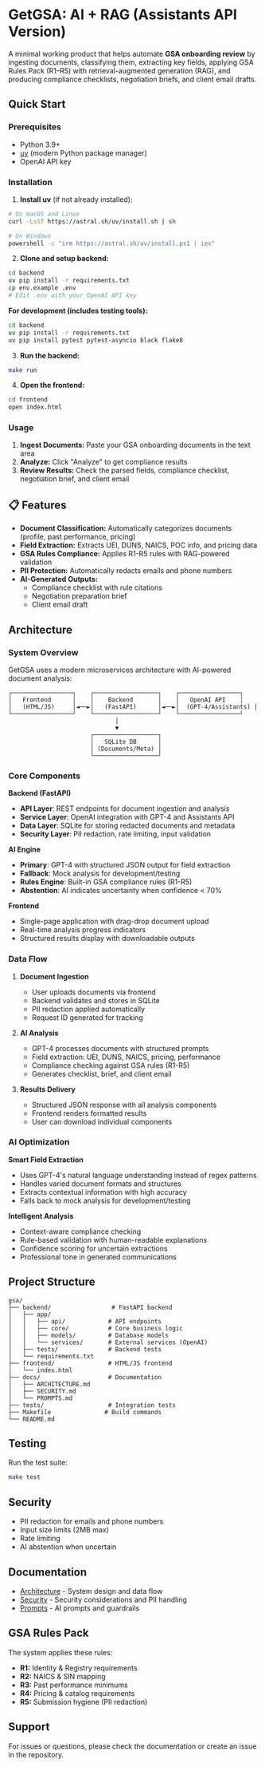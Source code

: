 # GetGSA: AI + RAG (Assistants API Version)

A minimal working product that helps automate **GSA onboarding review** by ingesting documents, classifying them, extracting key fields, applying GSA Rules Pack (R1–R5) with retrieval-augmented generation (RAG), and producing compliance checklists, negotiation briefs, and client email drafts.

##  Quick Start

### Prerequisites
- Python 3.9+
- [uv](https://docs.astral.sh/uv/) (modern Python package manager)
- OpenAI API key

### Installation

1. **Install uv** (if not already installed):
```bash
# On macOS and Linux
curl -LsSf https://astral.sh/uv/install.sh | sh

# On Windows
powershell -c "irm https://astral.sh/uv/install.ps1 | iex"
```

2. **Clone and setup backend:**
```bash
cd backend
uv pip install -r requirements.txt
cp env.example .env
# Edit .env with your OpenAI API key
```

**For development (includes testing tools):**
```bash
cd backend
uv pip install -r requirements.txt
uv pip install pytest pytest-asyncio black flake8
```

3. **Run the backend:**
```bash
make run
```

4. **Open the frontend:**
```bash
cd frontend
open index.html
```

### Usage

1. **Ingest Documents:** Paste your GSA onboarding documents in the text area
2. **Analyze:** Click "Analyze" to get compliance results
3. **Review Results:** Check the parsed fields, compliance checklist, negotiation brief, and client email

## 📋 Features

- **Document Classification:** Automatically categorizes documents (profile, past performance, pricing)
- **Field Extraction:** Extracts UEI, DUNS, NAICS, POC info, and pricing data
- **GSA Rules Compliance:** Applies R1-R5 rules with RAG-powered validation
- **PII Protection:** Automatically redacts emails and phone numbers
- **AI-Generated Outputs:**
  - Compliance checklist with rule citations
  - Negotiation preparation brief
  - Client email draft

##  Architecture

### System Overview
GetGSA uses a modern microservices architecture with AI-powered document analysis:

```
┌─────────────────┐    ┌──────────────────┐    ┌─────────────────┐
│   Frontend      │    │    Backend       │    │   OpenAI API    │
│   (HTML/JS)     │◄──►│   (FastAPI)      │◄──►│  (GPT-4/Assistants) │
└─────────────────┘    └──────────────────┘    └─────────────────┘
                              │
                              ▼
                       ┌──────────────────┐
                       │   SQLite DB      │
                       │ (Documents/Meta) │
                       └──────────────────┘
```

### Core Components

**Backend (FastAPI)**
- **API Layer**: REST endpoints for document ingestion and analysis
- **Service Layer**: OpenAI integration with GPT-4 and Assistants API
- **Data Layer**: SQLite for storing redacted documents and metadata
- **Security Layer**: PII redaction, rate limiting, input validation

**AI Engine**
- **Primary**: GPT-4 with structured JSON output for field extraction
- **Fallback**: Mock analysis for development/testing
- **Rules Engine**: Built-in GSA compliance rules (R1-R5)
- **Abstention**: AI indicates uncertainty when confidence < 70%

**Frontend**
- Single-page application with drag-drop document upload
- Real-time analysis progress indicators
- Structured results display with downloadable outputs

### Data Flow

1. **Document Ingestion**
   - User uploads documents via frontend
   - Backend validates and stores in SQLite
   - PII redaction applied automatically
   - Request ID generated for tracking

2. **AI Analysis**
   - GPT-4 processes documents with structured prompts
   - Field extraction: UEI, DUNS, NAICS, pricing, performance
   - Compliance checking against GSA rules (R1-R5)
   - Generates checklist, brief, and client email

3. **Results Delivery**
   - Structured JSON response with all analysis components
   - Frontend renders formatted results
   - User can download individual components

### AI Optimization

**Smart Field Extraction**
- Uses GPT-4's natural language understanding instead of regex patterns
- Handles varied document formats and structures
- Extracts contextual information with high accuracy
- Falls back to mock analysis for development/testing

**Intelligent Analysis**
- Context-aware compliance checking
- Rule-based validation with human-readable explanations
- Confidence scoring for uncertain extractions
- Professional tone in generated communications

## Project Structure

```
gsa/
├── backend/                 # FastAPI backend
│   ├── app/
│   │   ├── api/            # API endpoints
│   │   ├── core/           # Core business logic
│   │   ├── models/         # Database models
│   │   └── services/       # External services (OpenAI)
│   ├── tests/              # Backend tests
│   └── requirements.txt
├── frontend/               # HTML/JS frontend
│   └── index.html
├── docs/                   # Documentation
│   ├── ARCHITECTURE.md
│   ├── SECURITY.md
│   └── PROMPTS.md
├── tests/                  # Integration tests
├── Makefile               # Build commands
└── README.md
```

##  Testing

Run the test suite:
```bash
make test
```

## Security

- PII redaction for emails and phone numbers
- Input size limits (2MB max)
- Rate limiting
- AI abstention when uncertain

##  Documentation

- [Architecture](docs/ARCHITECTURE.md) - System design and data flow
- [Security](docs/SECURITY.md) - Security considerations and PII handling
- [Prompts](docs/PROMPTS.md) - AI prompts and guardrails

##  GSA Rules Pack

The system applies these rules:
- **R1:** Identity & Registry requirements
- **R2:** NAICS & SIN mapping
- **R3:** Past performance minimums
- **R4:** Pricing & catalog requirements
- **R5:** Submission hygiene (PII redaction)

##  Support

For issues or questions, please check the documentation or create an issue in the repository.
